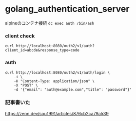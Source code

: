 # golang_authentication_server

alpineのコンテナ接続
`dc exec auth /bin/ash`

### client check

```
curl http://localhost:8080/outh2/v1/auth?client_id=abcde&response_type=code
```

### auth
```
curl http://localhost:8080/outh2/v1/auth/login \
    -i \
    -H "Content-Type: application/json" \
    -X "POST" \
    -d '{"email": "auth@example.com","title": "password"}'
```

### 記事書いた
https://zenn.dev/sou1991/articles/876cb2ca79a539

